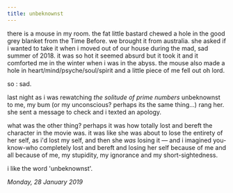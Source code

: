 ```yaml
---
title: unbeknownst
---
```


there is a mouse in my room. the fat little bastard chewed a hole in the good grey blanket from the Time Before. we brought it from australia. she asked if i wanted to take it when i moved out of our house during the mad, sad summer of 2018. it was so hot it seemed absurd but it took it and it comforted me  in the winter when i was in the abyss. the mouse also made a hole in heart/mind/psyche/soul/spirit and a little piece of me fell out oh lord. 

so : sad.

last night as i was rewatching *the solitude of prime numbers* unbeknownst to me, my bum (or my unconscious? perhaps its the same thing...) rang her. she sent a message to check and i texted an apology.

what was the other thing? perhaps it was how totally lost and bereft the character in the movie was. it was like she was about to lose the entirety of her self, as i'd lost my self, and then she *was* losing it — and i imagined you-know-who completely lost and bereft and losing her self because of me and all because of me, my stupidity, my ignorance and my short-sightedness.

i like the word 'unbeknownst'.

*Monday, 28 January 2019*